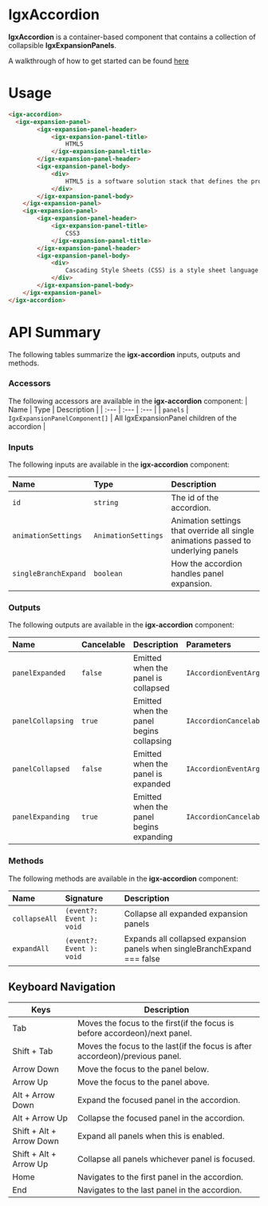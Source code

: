 
# IgxAccordion


**IgxAccordion** is a container-based component that contains a collection of collapsible **IgxExpansionPanels**.

A walkthrough of how to get started can be found [here](https://www.infragistics.com/products/ignite-ui-angular/angular/components/accordion)

# Usage

```html
<igx-accordion>
  <igx-expansion-panel>
        <igx-expansion-panel-header>
            <igx-expansion-panel-title>
                HTML5
            </igx-expansion-panel-title>
        </igx-expansion-panel-header>
        <igx-expansion-panel-body>
            <div>
                HTML5 is a software solution stack that defines the properties and behaviors of web page content by implementing a markup-based pattern to it.           
            </div>
        </igx-expansion-panel-body>
    </igx-expansion-panel>
    <igx-expansion-panel>
        <igx-expansion-panel-header>
            <igx-expansion-panel-title>
                CSS3
            </igx-expansion-panel-title>
        </igx-expansion-panel-header>
        <igx-expansion-panel-body>
            <div>
                Cascading Style Sheets (CSS) is a style sheet language used for describing the presentation of a document written in a markup language like HTML      
            </div>
        </igx-expansion-panel-body>
    </igx-expansion-panel>
</igx-accordion>
```

# API Summary
The following tables summarize the **igx-accordion** inputs, outputs and methods.

### Accessors
The following accessors are available in the **igx-accordion** component:
| Name | Type | Description |
| :--- | :--- | :--- |
| `panels` | `IgxExpansionPanelComponent[]` | All IgxExpansionPanel children of the accordion |
### Inputs
The following inputs are available in the **igx-accordion** component:

| Name | Type | Description |
| :--- | :--- | :--- |
| `id` | `string` | The id of the accordion. |
| `animationSettings` | `AnimationSettings` | Animation settings that override all single animations passed to underlying panels |
| `singleBranchExpand` | `boolean` | How the accordion handles panel expansion. |

### Outputs
The following outputs are available in the **igx-accordion** component:

| Name | Cancelable | Description | Parameters
| :--- | :--- | :--- | :--- |
| `panelExpanded` | `false` | Emitted when the panel is collapsed | `IAccordionEventArgs` |
| `panelCollapsing` | `true` | Emitted when the panel begins collapsing | `IAccordionCancelableEventArgs` |
| `panelCollapsed` | `false` | Emitted when the panel is expanded | `IAccordionEventArgs` |
| `panelExpanding` | `true` | Emitted when the panel begins expanding | `IAccordionCancelableEventArgs` |


### Methods
The following methods are available in the **igx-accordion** component:

| Name | Signature | Description |
| :--- | :--- | :--- |
| `collapseAll` | `(event?: Event ): void` | Collapse all expanded expansion panels |
| `expandAll` | `(event?: Event ): void` | Expands all collapsed expansion panels when singleBranchExpand === false |

## Keyboard Navigation
|Keys          |Description|
|---------------|-----------|
| Tab | Moves the focus to the first(if the focus is before accordeon)/next panel. |
| Shift + Tab | Moves the focus to the last(if the focus is after accordeon)/previous panel. |
| Arrow Down | Move the focus to the panel below. |
| Arrow Up | Move the focus to the panel above. |
| Alt + Arrow Down | Expand the focused panel in the accordion. |
| Alt + Arrow Up | Collapse the focused panel in the accordion. |
| Shift + Alt + Arrow Down | Expand all panels when this is enabled. |
| Shift + Alt + Arrow Up | Collapse all panels whichever panel is focused. |
| Home | Navigates to the first panel in the accordion. |
| End | Navigates to the last panel in the accordion. |
